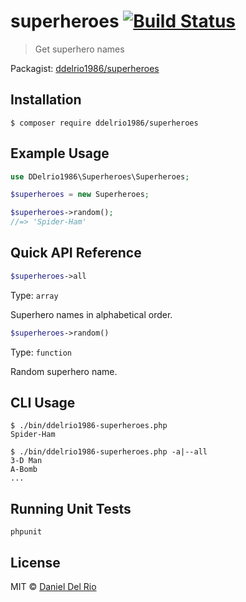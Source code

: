 # superheroes [![Build Status](https://travis-ci.org/ddelrio1986/superheroes.svg?branch=master)](https://travis-ci.org/ddelrio1986/superheroes)

> Get superhero names

Packagist: [ddelrio1986/superheroes](https://packagist.org/packages/ddelrio1986/superheroes)

## Installation

```
$ composer require ddelrio1986/superheroes
```

## Example Usage

```php
use DDelrio1986\Superheroes\Superheroes;

$superheroes = new Superheroes;

$superheroes->random();
//=> 'Spider-Ham'
```
## Quick API Reference

```php
$superheroes->all
```

Type: `array`

Superhero names in alphabetical order.

```php
$superheroes->random()
```

Type: `function`

Random superhero name.

## CLI Usage

```
$ ./bin/ddelrio1986-superheroes.php
Spider-Ham
```

```
$ ./bin/ddelrio1986-superheroes.php -a|--all
3-D Man
A-Bomb
...
```

## Running Unit Tests

```
phpunit
```

## License

MIT © [Daniel Del Rio](http://github.com/ddelrio1986)
